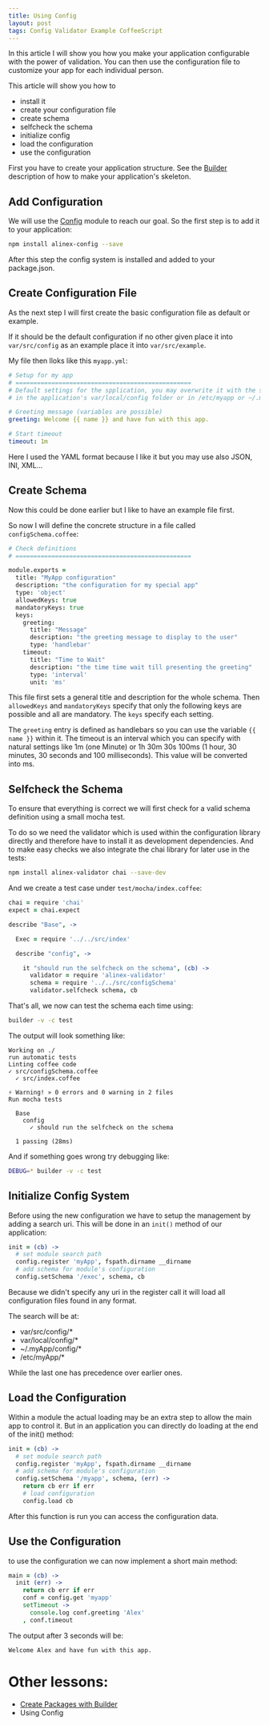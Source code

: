 ```yaml
---
title: Using Config
layout: post
tags: Config Validator Example CoffeeScript
---
```


In this article I will show you how you make your application configurable with
the power of validation. You can then use the configuration file to customize
your app for each individual person.

This article will show you how to

- install it
- create your configuration file
- create schema
- selfcheck the schema
- initialize config
- load the configuration
- use the configuration

First you have to create your application structure. See the
[Builder](/2015/06/27/builder.html) description of how to make your application's
skeleton.

Add Configuration
------------------------------------------------------------------

We will use the [Config](https://alinex.github.io/node-config) module to reach
our goal. So the first step is to add it to your application:

``` bash
npm install alinex-config --save
```

After this step the config system is installed and added to your package.json.


Create Configuration File
------------------------------------------------------------------
As the next step I will first create the basic configuration file as default
or example.

If it should be the default configuration if no other given place it into
`var/src/config` as an example place it into `var/src/example`.

My file then lloks like this `myapp.yml`:

``` yaml
# Setup for my app
# =================================================
# Default settings for the spplication, you may overwrite it with the settings
# in the application's var/local/config folder or in /etc/myapp or ~/.myapp.

# Greeting message (variables are possible)
greeting: Welcome {{ name }} and have fun with this app.

# Start timeout
timeout: 1m
```

Here I used the YAML format because I like it but you may use also JSON, INI, XML...


Create Schema
------------------------------------------------------------------

Now this could be done earlier but I like to have an example file first.

So now I will define the concrete structure in a file called `configSchema.coffee`:

``` coffee
# Check definitions
# =================================================

module.exports =
  title: "MyApp configuration"
  description: "the configuration for my special app"
  type: 'object'
  allowedKeys: true
  mandatoryKeys: true
  keys:
    greeting:
      title: "Message"
      description: "the greeting message to display to the user"
      type: 'handlebar'
    timeout:
      title: "Time to Wait"
      description: "the time time wait till presenting the greeting"
      type: 'interval'
      unit: 'ms'
```

This file first sets a general title and description for the whole schema. Then
`allowedKeys` and `mandatoryKeys` specify that only the following keys are possible
and all are mandatory. The `keys` specify each setting.

The `greeting` entry is defined as handlebars so you can use the variable
`{{ name }}` within it.
The timeout is an interval which you can specify with natural settings like
1m (one Minute) or 1h 30m 30s 100ms (1 hour, 30 minutes, 30 seconds and 100 milliseconds).
This value will be converted into ms.


Selfcheck the Schema
------------------------------------------------------------------

To ensure that everything is correct we will first check for a valid schema definition
using a small mocha test.

To do so we need the validator which is used within the configuration library directly
and therefore have to install it as development dependencies. And to make easy
checks we also integrate the chai library for later use in the tests:

``` bash
npm install alinex-validator chai --save-dev
```

And we create a test case under `test/mocha/index.coffee`:

``` coffee
chai = require 'chai'
expect = chai.expect

describe "Base", ->

  Exec = require '../../src/index'

  describe "config", ->

    it "should run the selfcheck on the schema", (cb) ->
      validator = require 'alinex-validator'
      schema = require '../../src/configSchema'
      validator.selfcheck schema, cb
```

That's all, we now can test the schema each time using:

``` bash
builder -v -c test
```

The output will look something like:

    Working on ./
    run automatic tests
    Linting coffee code
    ✓ src/configSchema.coffee
      ✓ src/index.coffee

    ⚡ Warning! » 0 errors and 0 warning in 2 files
    Run mocha tests

      Base
        config
          ✓ should run the selfcheck on the schema

      1 passing (28ms)

And if something goes wrong try debugging like:

``` bash
DEBUG=* builder -v -c test
```


Initialize Config System
------------------------------------------------------------------

Before using the new configuration we have to setup the management by adding a
search uri. This will be done in an `init()` method of our application:

``` coffee
init = (cb) ->
  # set module search path
  config.register 'myApp', fspath.dirname __dirname
  # add schema for module's configuration
  config.setSchema '/exec', schema, cb
```

Because we didn't specify any uri in the register call it will load all
configuration files found in any format.

The search will be at:

- var/src/config/*
- var/local/config/*
- ~/.myApp/config/*
- /etc/myApp/*

While the last one has precedence over earlier ones.


Load the Configuration
------------------------------------------------------------------

Within a module the actual loading may be an extra step to allow the main app
to control it. But in an application you can directly do loading at the end of the
init() method:

``` coffee
init = (cb) ->
  # set module search path
  config.register 'myApp', fspath.dirname __dirname
  # add schema for module's configuration
  config.setSchema '/myapp', schema, (err) ->
    return cb err if err
    # load configuration
    config.load cb
```

After this function is run you can access the configuration data.


Use the Configuration
------------------------------------------------------------------

to use the configuration we can now implement a short main method:

``` coffee
main = (cb) ->
  init (err) ->
    return cb err if err
    conf = config.get 'myapp'
    setTimeout ->
      console.log conf.greeting 'Alex'
    , conf.timeout
```

The output after 3 seconds will be:

``` text
Welcome Alex and have fun with this app.
```

# Other lessons:

- [Create Packages with Builder](/2015/06/27/builder.html)
- Using Config
